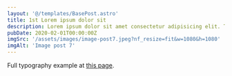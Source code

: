 ```yaml
---
layout: '@/templates/BasePost.astro'
title: 1st Lorem ipsum dolor sit
description: Lorem ipsum dolor sit amet consectetur adipisicing elit. Tenetur vero esse non molestias eos excepturi.
pubDate: 2020-02-01T00:00:00Z
imgSrc: '/assets/images/image-post7.jpeg?nf_resize=fit&w=1080&h=1080'
imgAlt: 'Image post 7'
---
```


Full typography example at [this page](./sixth-talk).
